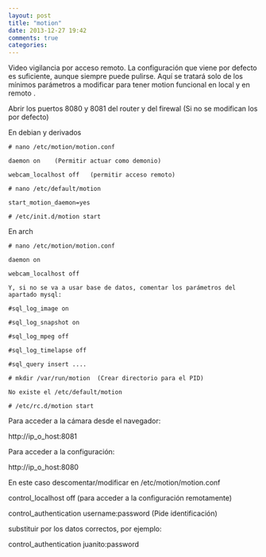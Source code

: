 ```yaml
---
layout: post
title: "motion"
date: 2013-12-27 19:42
comments: true
categories: 
---
```

Video vigilancia por acceso remoto. La configuración que viene por defecto es  suficiente, aunque siempre puede pulirse. Aquí se tratará solo de los mínimos parámetros a modificar para tener motion funcional en local y en remoto . 

Abrir los puertos 8080 y 8081 del router y del firewal (Si no se modifican los por defecto) 

En debian y derivados 

	# nano /etc/motion/motion.conf 

	daemon on    (Permitir actuar como demonio) 

	webcam_localhost off   (permitir acceso remoto) 

	# nano /etc/default/motion 

	start_motion_daemon=yes 

	# /etc/init.d/motion start 

En arch 

	# nano /etc/motion/motion.conf 

	daemon on 

	webcam_localhost off 

	Y, si no se va a usar base de datos, comentar los parámetros del 	apartado mysql: 

	#sql_log_image on 

	#sql_log_snapshot on 

	#sql_log_mpeg off 

	#sql_log_timelapse off 

	#sql_query insert .... 

	# mkdir /var/run/motion  (Crear directorio para el PID) 

	No existe el /etc/default/motion 

	# /etc/rc.d/motion start 

Para acceder a la cámara desde el navegador: 

http://ip_o_host:8081 

Para acceder a la configuración: 

http://ip_o_host:8080 

En este caso descomentar/modificar en /etc/motion/motion.conf

control_localhost off    (para acceder a la configuración remotamente)

control_authentication username:password (Pide identificación)

substituir por los datos correctos, por ejemplo:

control_authentication juanito:password

